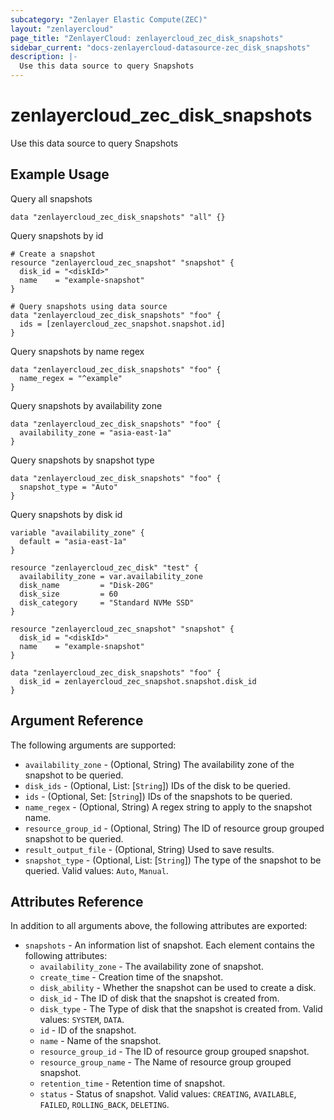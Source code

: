 ```yaml
---
subcategory: "Zenlayer Elastic Compute(ZEC)"
layout: "zenlayercloud"
page_title: "ZenlayerCloud: zenlayercloud_zec_disk_snapshots"
sidebar_current: "docs-zenlayercloud-datasource-zec_disk_snapshots"
description: |-
  Use this data source to query Snapshots
---
```


# zenlayercloud_zec_disk_snapshots

Use this data source to query Snapshots

## Example Usage

Query all snapshots

```hcl
data "zenlayercloud_zec_disk_snapshots" "all" {}
```

Query snapshots by id

```hcl
# Create a snapshot
resource "zenlayercloud_zec_snapshot" "snapshot" {
  disk_id = "<diskId>"
  name    = "example-snapshot"
}

# Query snapshots using data source
data "zenlayercloud_zec_disk_snapshots" "foo" {
  ids = [zenlayercloud_zec_snapshot.snapshot.id]
}
```

Query snapshots by name regex

```hcl
data "zenlayercloud_zec_disk_snapshots" "foo" {
  name_regex = "^example"
}
```

Query snapshots by availability zone

```hcl
data "zenlayercloud_zec_disk_snapshots" "foo" {
  availability_zone = "asia-east-1a"
}
```

Query snapshots by snapshot type

```hcl
data "zenlayercloud_zec_disk_snapshots" "foo" {
  snapshot_type = "Auto"
}
```

Query snapshots by disk id

```hcl
variable "availability_zone" {
  default = "asia-east-1a"
}

resource "zenlayercloud_zec_disk" "test" {
  availability_zone = var.availability_zone
  disk_name         = "Disk-20G"
  disk_size         = 60
  disk_category     = "Standard NVMe SSD"
}

resource "zenlayercloud_zec_snapshot" "snapshot" {
  disk_id = "<diskId>"
  name    = "example-snapshot"
}

data "zenlayercloud_zec_disk_snapshots" "foo" {
  disk_id = zenlayercloud_zec_snapshot.snapshot.disk_id
}
```

## Argument Reference

The following arguments are supported:

* `availability_zone` - (Optional, String) The availability zone of the snapshot to be queried.
* `disk_ids` - (Optional, List: [`String`]) IDs of the disk to be queried.
* `ids` - (Optional, Set: [`String`]) IDs of the snapshots to be queried.
* `name_regex` - (Optional, String) A regex string to apply to the snapshot name.
* `resource_group_id` - (Optional, String) The ID of resource group grouped snapshot to be queried.
* `result_output_file` - (Optional, String) Used to save results.
* `snapshot_type` - (Optional, List: [`String`]) The type of the snapshot to be queried. Valid values: `Auto`, `Manual`.

## Attributes Reference

In addition to all arguments above, the following attributes are exported:

* `snapshots` - An information list of snapshot. Each element contains the following attributes:
   * `availability_zone` - The availability zone of snapshot.
   * `create_time` - Creation time of the snapshot.
   * `disk_ability` - Whether the snapshot can be used to create a disk.
   * `disk_id` - The ID of disk that the snapshot is created from.
   * `disk_type` - The Type of disk that the snapshot is created from. Valid values: `SYSTEM`, `DATA`.
   * `id` - ID of the snapshot.
   * `name` - Name of the snapshot.
   * `resource_group_id` - The ID of resource group grouped snapshot.
   * `resource_group_name` - The Name of resource group grouped snapshot.
   * `retention_time` - Retention time of snapshot.
   * `status` - Status of snapshot. Valid values: `CREATING`, `AVAILABLE`, `FAILED`, `ROLLING_BACK`, `DELETING`.



